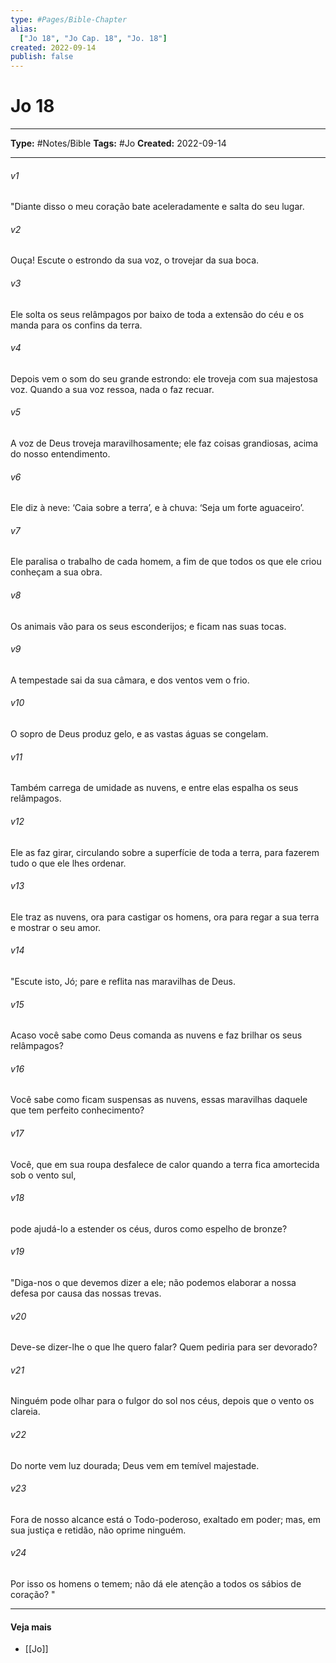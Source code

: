 ```yaml
---
type: #Pages/Bible-Chapter
alias:
  ["Jo 18", "Jo Cap. 18", "Jo. 18"]
created: 2022-09-14
publish: false
---
```


# Jo 18

---

**Type:** #Notes/Bible
**Tags:** #Jo
**Created:** 2022-09-14

---

###### v1
"Diante disso o meu coração bate aceleradamente e salta do seu lugar.
###### v2
Ouça! Escute o estrondo da sua voz, o trovejar da sua boca.
###### v3
Ele solta os seus relâmpagos por baixo de toda a extensão do céu e os manda para os confins da terra.
###### v4
Depois vem o som do seu grande estrondo: ele troveja com sua majestosa voz. Quando a sua voz ressoa, nada o faz recuar.
###### v5
A voz de Deus troveja maravilhosamente; ele faz coisas grandiosas, acima do nosso entendimento.
###### v6
Ele diz à neve: ‘Caia sobre a terra’, e à chuva: ‘Seja um forte aguaceiro’.
###### v7
Ele paralisa o trabalho de cada homem, a fim de que todos os que ele criou conheçam a sua obra.
###### v8
Os animais vão para os seus esconderijos; e ficam nas suas tocas.
###### v9
A tempestade sai da sua câmara, e dos ventos vem o frio.
###### v10
O sopro de Deus produz gelo, e as vastas águas se congelam.
###### v11
Também carrega de umidade as nuvens, e entre elas espalha os seus relâmpagos.
###### v12
Ele as faz girar, circulando sobre a superfície de toda a terra, para fazerem tudo o que ele lhes ordenar.
###### v13
Ele traz as nuvens, ora para castigar os homens, ora para regar a sua terra e mostrar o seu amor.
###### v14
"Escute isto, Jó; pare e reflita nas maravilhas de Deus.
###### v15
Acaso você sabe como Deus comanda as nuvens e faz brilhar os seus relâmpagos?
###### v16
Você sabe como ficam suspensas as nuvens, essas maravilhas daquele que tem perfeito conhecimento?
###### v17
Você, que em sua roupa desfalece de calor quando a terra fica amortecida sob o vento sul,
###### v18
pode ajudá-lo a estender os céus, duros como espelho de bronze?
###### v19
"Diga-nos o que devemos dizer a ele; não podemos elaborar a nossa defesa por causa das nossas trevas.
###### v20
Deve-se dizer-lhe o que lhe quero falar? Quem pediria para ser devorado?
###### v21
Ninguém pode olhar para o fulgor do sol nos céus, depois que o vento os clareia.
###### v22
Do norte vem luz dourada; Deus vem em temível majestade.
###### v23
Fora de nosso alcance está o Todo-poderoso, exaltado em poder; mas, em sua justiça e retidão, não oprime ninguém.
###### v24
Por isso os homens o temem; não dá ele atenção a todos os sábios de coração? "


---

#### Veja mais

- [[Jo]]
